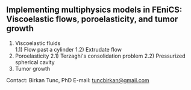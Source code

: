 ## Implementing multiphysics models in FEniCS: Viscoelastic flows, poroelasticity, and tumor growth

1) Viscoelastic fluids \
  1.1) Flow past a cylinder
  1.2) Extrudate flow
2) Poroelasticity
  2.1) Terzaghi's consolidation problem
  2.2) Pressurized spherical cavity
3) Tumor growth

Contact:
Birkan Tunc, PhD
E-mail: tuncbirkan@gmail.com

